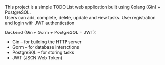This project is a simple TODO List web application built using Golang (Gin) + PostgreSQL.  
Users can add, complete, delete, update and view tasks.
User registration and login with JWT authentication

 
Backend (Gin + Gorm + PostgreSQL + JWT):  
- Gin – for building the HTTP server  
- Gorm – for database interactions  
- PostgreSQL – for storing tasks
- JWT (JSON Web Token)
